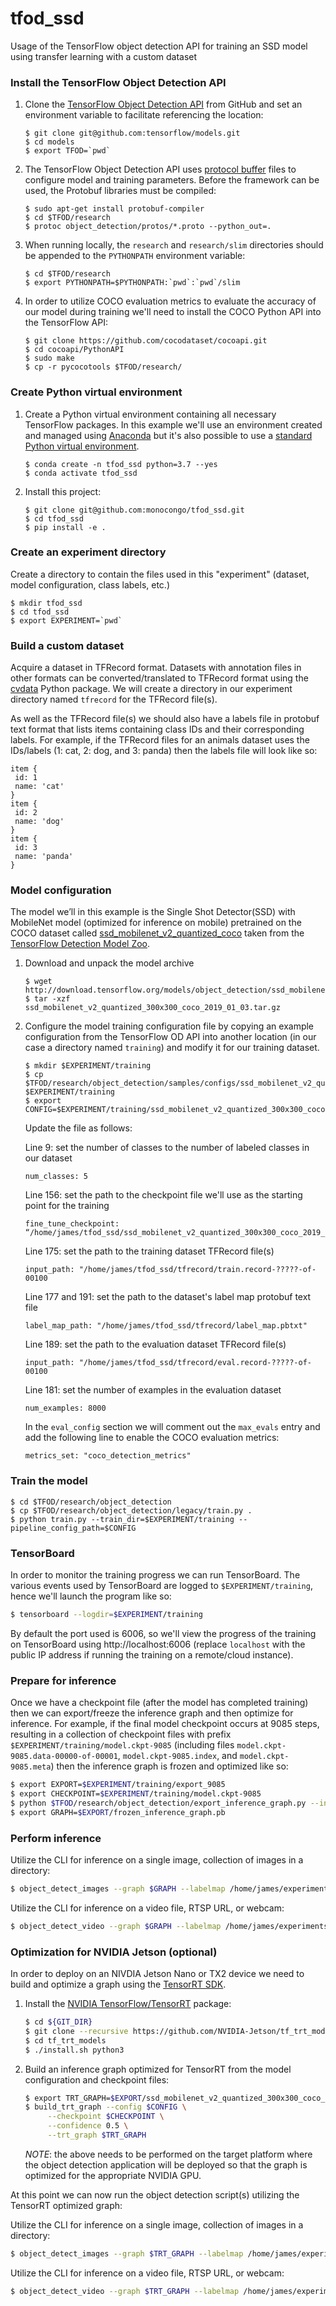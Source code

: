 # tfod_ssd
Usage of the TensorFlow object detection API for training an SSD model using transfer learning with a custom dataset 

### Install the TensorFlow Object Detection API
1. Clone the [TensorFlow Object Detection API](https://github.com/tensorflow/models/tree/master/research/object_detection) 
from GitHub and set an environment variable to facilitate referencing the location:
    ```
    $ git clone git@github.com:tensorflow/models.git
    $ cd models
    $ export TFOD=`pwd`
    ```

2. The TensorFlow Object Detection API uses [protocol buffer](https://developers.google.com/protocol-buffers) 
files to configure model and training parameters. Before the framework can be used, 
the Protobuf libraries must be compiled: 
    ```
    $ sudo apt-get install protobuf-compiler
    $ cd $TFOD/research
    $ protoc object_detection/protos/*.proto --python_out=.
    ```

3. When running locally, the `research` and `research/slim` 
directories should be appended to the `PYTHONPATH` environment variable: 
    ```
    $ cd $TFOD/research
    $ export PYTHONPATH=$PYTHONPATH:`pwd`:`pwd`/slim
    ```
4. In order to utilize COCO evaluation metrics to evaluate the accuracy of our model 
during training we'll need to install the COCO Python API into the TensorFlow API:
    ```
    $ git clone https://github.com/cocodataset/cocoapi.git
    $ cd cocoapi/PythonAPI
    $ sudo make
    $ cp -r pycocotools $TFOD/research/
    ```

### Create Python virtual environment
1. Create a Python virtual environment containing all necessary TensorFlow packages. 
In this example we'll use an environment created and managed using 
[Anaconda](https://www.anaconda.com/distribution/) but it's also possible to use 
a [standard Python virtual environment](https://packaging.python.org/guides/installing-using-pip-and-virtual-environments/).
    ```
    $ conda create -n tfod_ssd python=3.7 --yes
    $ conda activate tfod_ssd
    ```
2. Install this project:
    ```
    $ git clone git@github.com:monocongo/tfod_ssd.git
    $ cd tfod_ssd
    $ pip install -e .
    ```
   
### Create an experiment directory
Create a directory to contain the files used in this "experiment" (dataset, model 
configuration, class labels, etc.)
```
$ mkdir tfod_ssd
$ cd tfod_ssd
$ export EXPERIMENT=`pwd`
```

### Build a custom dataset

Acquire a dataset in TFRecord format. Datasets with annotation files in other formats 
can be converted/translated to TFRecord format using the [cvdata](https://github.com/monocongo/cvdata) 
Python package. We will create a directory in our experiment directory named `tfrecord`
for the TFRecord file(s).

As well as the TFRecord file(s) we should also have a labels file in protobuf text 
format that lists items containing class IDs and their corresponding labels. 
For example, if the TFRecord files for an animals dataset uses the IDs/labels (1: cat, 
2: dog, and 3: panda) then the labels file will look like so:
```
item {
 id: 1
 name: 'cat'
}
item {
 id: 2
 name: 'dog'
}
item {
 id: 3
 name: 'panda'
}
```

### Model configuration
The model we’ll in this example is the Single Shot Detector(SSD) with MobileNet 
model (optimized for inference on mobile) pretrained on the COCO dataset called 
[ssd_mobilenet_v2_quantized_coco](http://download.tensorflow.org/models/object_detection/ssd_mobilenet_v2_quantized_300x300_coco_2019_01_03.tar.gz) 
taken from the [TensorFlow Detection Model Zoo](https://github.com/tensorflow/models/blob/master/research/object_detection/g3doc/detection_model_zoo.md).

1. Download and unpack the model archive
    ```
    $ wget http://download.tensorflow.org/models/object_detection/ssd_mobilenet_v2_quantized_300x300_coco_2019_01_03.tar.gz
    $ tar -xzf ssd_mobilenet_v2_quantized_300x300_coco_2019_01_03.tar.gz
    ```

2. Configure the model training configuration file by copying an example configuration 
from the TensorFlow OD API into another location (in our case a directory named 
`training`) and modify it for our training dataset.
    ```
    $ mkdir $EXPERIMENT/training
    $ cp $TFOD/research/object_detection/samples/configs/ssd_mobilenet_v2_quantized_300x300_coco.config $EXPERIMENT/training
    $ export CONFIG=$EXPERIMENT/training/ssd_mobilenet_v2_quantized_300x300_coco.config
    ```
   Update the file as follows:
   
   Line 9: set the number of classes to the number of labeled classes in our dataset
   ```
   num_classes: 5
   ```

   Line 156: set the path to the checkpoint file we'll use as the starting point for the training
   ```
   fine_tune_checkpoint: “/home/james/tfod_ssd/ssd_mobilenet_v2_quantized_300x300_coco_2019_01_03/model.ckpt"
   ```

   Line 175: set the path to the training dataset TFRecord file(s)
   ```
   input_path: "/home/james/tfod_ssd/tfrecord/train.record-?????-of-00100
   ``` 

   Line 177 and 191: set the path to the dataset's label map protobuf text file
   ```
   label_map_path: "/home/james/tfod_ssd/tfrecord/label_map.pbtxt"
   ```
   
   Line 189: set the path to the evaluation dataset TFRecord file(s)
   ```
   input_path: "/home/james/tfod_ssd/tfrecord/eval.record-?????-of-00100
   ``` 
   
   Line 181: set the number of examples in the evaluation dataset
   ```
   num_examples: 8000
   ```
   
   In the `eval_config` section we will comment out the `max_evals` entry and add 
   the following line to enable the COCO evaluation metrics:
   ```
   metrics_set: "coco_detection_metrics"
   ```

### Train the model
```
$ cd $TFOD/research/object_detection
$ cp $TFOD/research/object_detection/legacy/train.py .
$ python train.py --train_dir=$EXPERIMENT/training --pipeline_config_path=$CONFIG
```
### TensorBoard
In order to monitor the training progress we can run TensorBoard. The various events 
used by TensorBoard are logged to `$EXPERIMENT/training`, hence we'll launch the 
program like so:
```bash
$ tensorboard --logdir=$EXPERIMENT/training
```
By default the port used is 6006, so we'll view the progress of the training on 
TensorBoard using http://localhost:6006 (replace `localhost` with the public IP 
address if running the training on a remote/cloud instance).

### Prepare for inference
Once we have a checkpoint file (after the model has completed training) then we 
can export/freeze the inference graph and then optimize for inference. For example, 
if the final model checkpoint occurs at 9085 steps, resulting in a collection of 
checkpoint files with prefix `$EXPERIMENT/training/model.ckpt-9085` (including 
files `model.ckpt-9085.data-00000-of-00001`, `model.ckpt-9085.index`, and 
`model.ckpt-9085.meta`) then the inference graph is frozen and optimized like so:
```bash
$ export EXPORT=$EXPERIMENT/training/export_9085
$ export CHECKPOINT=$EXPERIMENT/training/model.ckpt-9085
$ python $TFOD/research/object_detection/export_inference_graph.py --input_type image_tensor --pipeline_config_path $CONFIG --trained_checkpoint_prefix $CHECKPOINT --output_directory $EXPORT
$ export GRAPH=$EXPORT/frozen_inference_graph.pb
```

### Perform inference
Utilize the CLI for inference on a single image, collection of images in a directory:
```bash
$ object_detect_images --graph $GRAPH --labelmap /home/james/experiments/tfod_ssd/tfrecord_label_map.prototxt --images /home/james/data/test/imgs /home/james/data/test/rifle_00827.jpg
```
Utilize the CLI for inference on a video file, RTSP URL, or webcam:
```bash
$ object_detect_video --graph $GRAPH --labelmap /home/james/experiments/tfod_ssd/tfrecord_label_map.prototxt --videosrc example.mp4
```

### Optimization for NVIDIA Jetson (optional)
In order to deploy on an NIVDIA Jetson Nano or TX2 device we need to build and 
optimize a graph using the [TensorRT SDK](https://developer.nvidia.com/tensorrt).
1. Install the [NVIDIA TensorFlow/TensorRT](https://github.com/NVIDIA-AI-IOT/tf_trt_models) 
package:
    ```bash
   $ cd ${GIT_DIR}
   $ git clone --recursive https://github.com/NVIDIA-Jetson/tf_trt_models.git
   $ cd tf_trt_models
   $ ./install.sh python3
   ```
2. Build an inference graph optimized for TensorRT from the model configuration 
and checkpoint files:
   ```bash
   $ export TRT_GRAPH=$EXPORT/ssd_mobilenet_v2_quantized_300x300_coco_trt.pb
   $ build_trt_graph --config $CONFIG \
        --checkpoint $CHECKPOINT \
        --confidence 0.5 \
        --trt_graph $TRT_GRAPH 
   ```
   *NOTE*: the above needs to be performed on the target platform where the object 
   detection application will be deployed so that the graph is optimized for the 
   appropriate NVIDIA GPU. 
   
At this point we can now run the object detection script(s) utilizing the TensorRT 
optimized graph:

Utilize the CLI for inference on a single image, collection of images in a directory:
```bash
$ object_detect_images --graph $TRT_GRAPH --labelmap /home/james/experiments/tfod_ssd/tfrecord_label_map.prototxt --images /home/james/data/test/imgs /home/james/data/test/rifle_00827.jpg
```
Utilize the CLI for inference on a video file, RTSP URL, or webcam:
```bash
$ object_detect_video --graph $TRT_GRAPH --labelmap /home/james/experiments/tfod_ssd/tfrecord_label_map.prototxt --videosrc example.mp4
```
